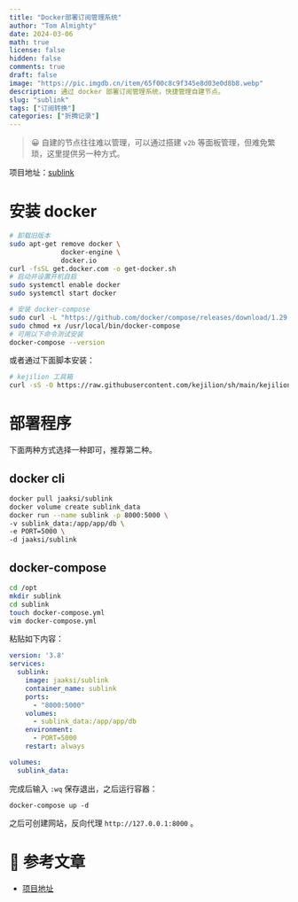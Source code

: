 ```yaml
---
title: "Docker部署订阅管理系统"
author: "Tom Almighty"
date: 2024-03-06
math: true
license: false
hidden: false
comments: true
draft: false
image: "https://pic.imgdb.cn/item/65f00c8c9f345e8d03e0d8b8.webp"
description: 通过 docker 部署订阅管理系统，快捷管理自建节点。
slug: "sublink"
tags: ["订阅转换"]
categories: ["折腾记录"]
---
```


> 😀 自建的节点往往难以管理，可以通过搭建 `v2b` 等面板管理，但难免繁琐，这里提供另一种方式。


项目地址：[sublink](https://github.com/jaaksii/sublink)

# 安装 docker

```bash
# 卸载旧版本
sudo apt-get remove docker \
             docker-engine \
             docker.io
curl -fsSL get.docker.com -o get-docker.sh
# 启动并设置开机自启
sudo systemctl enable docker
sudo systemctl start docker
```

```bash
# 安装 docker-compose
sudo curl -L "https://github.com/docker/compose/releases/download/1.29.1/docker-compose-$(uname -s)-$(uname -m)" -o /usr/local/bin/docker-compose
sudo chmod +x /usr/local/bin/docker-compose
# 可用以下命令测试安装
docker-compose --version
```

或者通过下面脚本安装：

```bash
# kejilion 工具箱
curl -sS -O https://raw.githubusercontent.com/kejilion/sh/main/kejilion.sh && chmod +x kejilion.sh && ./kejilion.sh
```

# 部署程序

下面两种方式选择一种即可，推荐第二种。

## docker cli

```bash
docker pull jaaksi/sublink
docker volume create sublink_data
docker run --name sublink -p 8000:5000 \
-v sublink_data:/app/app/db \
-e PORT=5000 \
-d jaaksi/sublink
```

## docker-compose

```bash
cd /opt
mkdir sublink
cd sublink
touch docker-compose.yml
vim docker-compose.yml
```

粘贴如下内容：

```yaml
version: '3.8'
services:
  sublink:
    image: jaaksi/sublink
    container_name: sublink
    ports:
      - "8000:5000"
    volumes:
      - sublink_data:/app/app/db
    environment:
      - PORT=5000
    restart: always

volumes:
  sublink_data:

```

完成后输入 `:wq` 保存退出，之后运行容器：

```docker
docker-compose up -d
```

之后可创建网站，反向代理 `http://127.0.0.1:8000` 。

# 📎 参考文章

- [项目地址](https://github.com/jaaksii/sublink)
